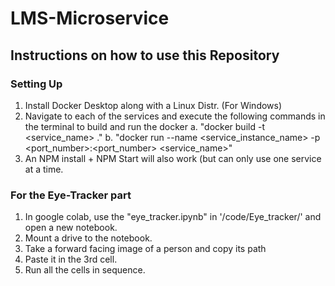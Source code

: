 # LMS-Microservice

## Instructions on how to use this Repository
### Setting Up
1. Install Docker Desktop along with a Linux Distr. (For Windows)
2. Navigate to each of the services and execute the following commands in the terminal to build and run the docker
  a. "docker build -t <service_name> ."
  b. "docker run --name <service_instance_name> -p <port_number>:<port_number> <service_name>"
3. An NPM install + NPM Start will also work (but can only use one service at a time.

### For the Eye-Tracker part
1. In google colab, use the "eye_tracker.ipynb" in '/code/Eye_tracker/' and open a new notebook.
2. Mount a drive to the notebook.
3. Take a forward facing image of a person and copy its path
4. Paste it in the 3rd cell.
5. Run all the cells in sequence.
